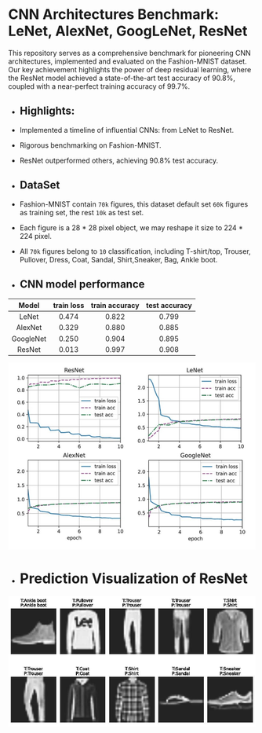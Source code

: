 # CNN Architectures Benchmark: LeNet, AlexNet, GoogLeNet, ResNet

This repository serves as a comprehensive benchmark for pioneering CNN architectures, implemented and evaluated on the Fashion-MNIST dataset. Our key achievement highlights the power of deep residual learning, where the ResNet model achieved a state-of-the-art test accuracy of 90.8%, coupled with a near-perfect training accuracy of 99.7%.

- ## Highlights:
- Implemented a timeline of influential CNNs: from LeNet to ResNet.
- Rigorous benchmarking on Fashion-MNIST.
- ResNet outperformed others, achieving 90.8% test accuracy.

- ## DataSet
- Fashion-MNIST contain `70k` figures, this dataset default set `60k` figures as training set, the rest `10k` as test set.

- Each figure is a 28 * 28 pixel object, we may reshape it size to 224 * 224 pixel.

- All `70k` figures belong to `10` classification, including T-shirt/top, Trouser, Pullover, Dress, Coat, Sandal, Shirt,Sneaker, Bag, Ankle boot.

- ## CNN model performance
|   Model   | train loss | train accuracy | test accuracy |
| :-------: | :--------: | :------------: | :-----------: |
|   LeNet   | 0.474    | 0.822  | 0.799 |
|  AlexNet  | 0.329  | 0.880  | 0.885 |
| GoogleNet | 0.250    | 0.904   | 0.895 |
|  ResNet   | 0.013    | 0.997   | 0.908 |

![figure 1](ModelPerformance-1.jpg)

- # Prediction Visualization of ResNet
![figure 2](prediction_examples-1.jpg)
